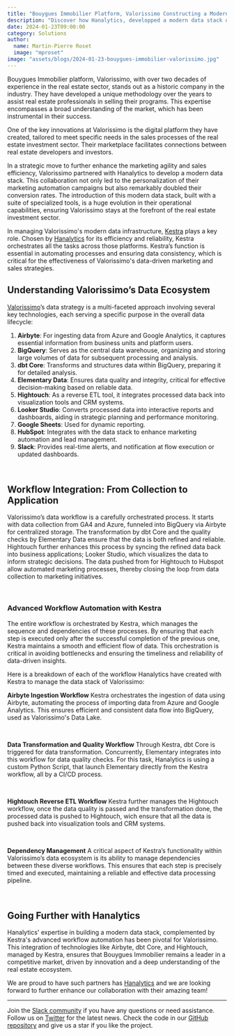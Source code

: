 ```yaml
---
title: "Bouygues Immobilier Platform, Valorissimo Constructing a Modern Data Stack with Hanalytics and Kestra"
description: "Discover how Hanalytics, developped a modern data stack orchestrated with Kestra for Bouygues Immobilier platform, Valorissimo "
date: 2024-01-23T09:00:00
category: Solutions
author:
  name: Martin-Pierre Roset
  image: "mproset"
image: "assets/blogs/2024-01-23-bouygues-immobilier-valorissimo.jpg"
---
```


Bouygues Immobilier platform, Valorissimo, with over two decades of experience in the real estate sector, stands out as a historic company in the industry. They have developed a unique methodology over the years to assist real estate professionals in selling their programs. This expertise encompasses a broad understanding of the market, which has been instrumental in their success.

One of the key innovations at Valorissimo is the digital platform they have created, tailored to meet specific needs in the sales processes of the real estate investment sector. Their marketplace facilitates connections between real estate developers and investors.

In a strategic move to further enhance the marketing agility and sales efficiency, Valorissimo partnered with Hanalytics to develop a modern data stack. This collaboration not only led to the personalization of their marketing automation campaigns but also remarkably doubled their conversion rates. The introduction of this modern data stack, built with a suite of specialized tools, is a huge evolution in their operational capabilities, ensuring Valorissimo stays at the forefront of the real estate investment sector.

In managing Valorissimo's modern data infrastructure, [Kestra](https://github.com/kestra-io/kestra) plays a key role. Chosen by [Hanalytics](https://www.data-hanalytics.io/) for its efficiency and reliability, Kestra orchestrates all the tasks across those platforms. Kestra’s function is essential in automating processes and ensuring data consistency, which is critical for the effectiveness of Valorissimo's data-driven marketing and sales strategies.

## Understanding Valorissimo’s Data Ecosystem

[Valorissimo](https://partenaires.valorissimo.com/)’s data strategy is a multi-faceted approach involving several key technologies, each serving a specific purpose in the overall data lifecycle:

1. **Airbyte**: For ingesting data from Azure and Google Analytics, it captures essential information from business units and platform users.
2. **BigQuery**: Serves as the central data warehouse, organizing and storing large volumes of data for subsequent processing and analysis.
3. **dbt Core**: Transforms and structures data within BigQuery, preparing it for detailed analysis.
4. **Elementary Data**: Ensures data quality and integrity, critical for effective decision-making based on reliable data.
5. **Hightouch**: As a reverse ETL tool, it integrates processed data back into visualization tools and CRM systems.
6. **Looker Studio**: Converts processed data into interactive reports and dashboards, aiding in strategic planning and performance monitoring.
7. **Google Sheets**: Used for dynamic reporting.
8. **HubSpot**: Integrates with the data stack to enhance marketing automation and lead management.
9. **Slack**: Provides real-time alerts, and notification at flow execution or updated dashboards.

<br>

## Workflow Integration: From Collection to Application

Valorissimo’s data workflow is a carefully orchestrated process. It starts with data collection from GA4 and Azure, funneled into BigQuery via Airbyte for centralized storage. The transformation by dbt Core and the quality checks by Elementary Data ensure that the data is both refined and reliable. Hightouch further enhances this process by syncing the refined data back into business applications; Looker Studio, which visualizes the data to inform strategic decisions. The data pushed from for Hightouch to Hubspot allow automated marketing processes, thereby closing the loop from data collection to marketing initiatives.

<br>

### Advanced Workflow Automation with Kestra

The entire workflow is orchestrated by Kestra, which manages the sequence and dependencies of these processes. By ensuring that each step is executed only after the successful completion of the previous one, Kestra maintains a smooth and efficient flow of data. This orchestration is critical in avoiding bottlenecks and ensuring the timeliness and reliability of data-driven insights.

Here is a breakdown of each of the workflow Hanalytics have created with Kestra to manage the data stack of Valorissimo:

**Airbyte Ingestion Workflow**
Kestra orchestrates the ingestion of data using Airbyte, automating the process of importing data from Azure and Google Analytics. This ensures efficient and consistent data flow into BigQuery, used as Valorissimo's Data Lake.

<br>

**Data Transformation and Quality Workflow**
Through Kestra, dbt Core is triggered for data transformation. Concurrently, Elementary integrates into this workflow for  data quality checks. For this task, Hanalytics is using a custom Python Script, that launch Elementary directly from the Kestra workflow, all by a CI/CD process.

<br>

**Hightouch Reverse ETL Workflow**
Kestra further manages the Hightouch workflow, once the data quality is passed and the transformation done,  the  processed data is pushed to Hightouch, wich ensure that all the data is pushed back into visualization tools and CRM systems.

<br>

**Dependency Management**
A critical aspect of Kestra’s functionality within Valorissimo’s data ecosystem is its ability to manage dependencies between these diverse workflows. This ensures that each step is precisely timed and executed, maintaining a reliable and effective data processing pipeline.

<br>

## Going Further with Hanalytics

Hanalytics' expertise in building a modern data stack, complemented by Kestra's advanced workflow automation has been pivotal for Valorissimo.
This integration of technologies like Airbyte, dbt Core, and Hightouch, managed by Kestra, ensures that Bouygues Immobilier remains a leader in a competitive market, driven by innovation and a deep understanding of the real estate ecosystem.

We are proud to have such partners has [Hanalytics](https://www.data-hanalytics.io/) and we are looking forward to further enhance our collaboration with their amazing team!

---

Join the [Slack community](https://kestra.io/slack) if you have any questions or need assistance. Follow us on [Twitter](https://twitter.com/kestra_io) for the latest news. Check the code in our [GitHub repository](https://github.com/kestra-io/kestra) and give us a star if you like the project.